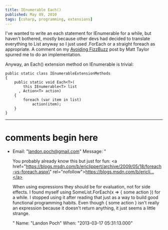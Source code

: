 ```yaml
---
title: IEnumerable Each()
published: May 09, 2010
tags: [csharp, programming, extensions]
---
```


I've wanted to write an each statement for IEnumerable for a while, but haven't bothered, mostly because other devs had decided to translate everything to List anyway so I just used .ForEach or a straight foreach as appropriate. A comment on my [Avoiding FizzBuzz] post by Matt Taylor spurred me to do an implementation.

Anyway, an Each() extension method on IEnumerable is trivial:

    public static class IEnumerableExtensionMethods
    {
        public static void Each<T>(
            this IEnumerable<T> list
          , Action<T> action)
        {
            foreach (var item in list)
                action(item);
        }
    }

[Avoiding FizzBuzz]:https://kijanawoodard.com/avoiding-fizzbuzz

---
# comments begin here

- Email: "landon.poch@gmail.com"
  Message: "<p>You probably already know this but just for fun: <a href=\"https://blogs.msdn.com/b/ericlippert/archive/2009/05/18/foreach-vs-foreach.aspx\" rel=\"nofollow\">https://blogs.msdn.com/b/ericli...</a></p><p>When using expressions they should be for evaluation, not for side effects.  I found myself using SomeList.ForEach(x =&gt; { some action }) for a while.  I stopped using it after reading that just as a way to build good functional programming habits.  Even though { some action } isn't really an expression because it doesn't return anything, it just seems a little strange.</p>"
  Name: "Landon Poch"
  When: "2013-03-17 05:31:13.000"